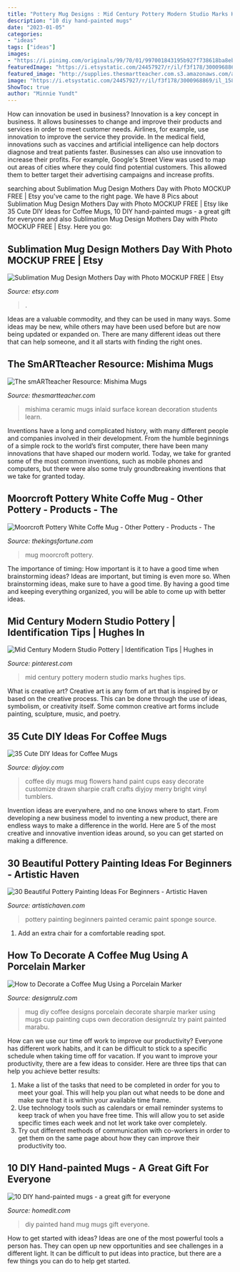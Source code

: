 ```yaml
---
title: "Pottery Mug Designs : Mid Century Pottery Modern Studio Marks Hughes Tips"
description: "10 diy hand-painted mugs"
date: "2023-01-05"
categories:
- "ideas"
tags: ["ideas"]
images:
- "https://i.pinimg.com/originals/99/70/01/997001843195b927f738618ba8ebdd22.jpg"
featuredImage: "https://i.etsystatic.com/24457927/r/il/f3f178/3000968869/il_1588xN.3000968869_g8c5.jpg"
featured_image: "http://supplies.thesmartteacher.com.s3.amazonaws.com/assets/exchange/IMG_1477.jpg"
image: "https://i.etsystatic.com/24457927/r/il/f3f178/3000968869/il_1588xN.3000968869_g8c5.jpg"
ShowToc: true
author: "Minnie Yundt"
---
```



How can innovation be used in business?
Innovation is a key concept in business. It allows businesses to change and improve their products and services in order to meet customer needs. Airlines, for example, use innovation to improve the service they provide. In the medical field, innovations such as vaccines and artificial intelligence can help doctors diagnose and treat patients faster. Businesses can also use innovation to increase their profits. For example, Google's Street View was used to map out areas of cities where they could find potential customers. This allowed them to better target their advertising campaigns and increase profits.

	

		
searching about Sublimation Mug Design Mothers Day with Photo MOCKUP FREE | Etsy you've came to the right page. We have 8 Pics about Sublimation Mug Design Mothers Day with Photo MOCKUP FREE | Etsy like 35 Cute DIY Ideas for Coffee Mugs, 10 DIY hand-painted mugs - a great gift for everyone and also Sublimation Mug Design Mothers Day with Photo MOCKUP FREE | Etsy. Here you go:
		
    
## Sublimation Mug Design Mothers Day With Photo MOCKUP FREE | Etsy

<img loading=lazy src="https://i.etsystatic.com/24457927/r/il/f3f178/3000968869/il_1588xN.3000968869_g8c5.jpg" onerror="this.onerror=null;this.src='https://tse3.mm.bing.net/th?id=OIP.LylJDmHa9WEhz1SmysWrOAHaHa&amp;pid=15.1';" alt="Sublimation Mug Design Mothers Day with Photo MOCKUP FREE | Etsy">

_Source: etsy.com_

>. 

	

Ideas are a valuable commodity, and they can be used in many ways. Some ideas may be new, while others may have been used before but are now being updated or expanded on. There are many different ideas out there that can help someone, and it all starts with finding the right ones.

    
## The SmARTteacher Resource: Mishima Mugs

<img loading=lazy src="http://supplies.thesmartteacher.com.s3.amazonaws.com/assets/exchange/IMG_1477.jpg" onerror="this.onerror=null;this.src='https://tse2.mm.bing.net/th?id=OIP.-ODkkFmV0nthvZv6clzwIwHaJ4&amp;pid=15.1';" alt="The smARTteacher Resource: Mishima Mugs">

_Source: thesmartteacher.com_

>mishima ceramic mugs inlaid surface korean decoration students learn. 

	

Inventions have a long and complicated history, with many different people and companies involved in their development. From the humble beginnings of a simple rock to the world’s first computer, there have been many innovations that have shaped our modern world. Today, we take for granted some of the most common inventions, such as mobile phones and computers, but there were also some truly groundbreaking inventions that we take for granted today.

    
## Moorcroft Pottery White Coffe Mug - Other Pottery - Products - The

<img loading=lazy src="https://thekingsfortune.com/media/catalog/product/cache/1/image/1800x/040ec09b1e35df139433887a97daa66f/m/o/moorcroftpotterywhitemug5.jpg" onerror="this.onerror=null;this.src='https://tse1.mm.bing.net/th?id=OIP.z1UgyWANnmkH_QP6mzICLgHaE8&amp;pid=15.1';" alt="Moorcroft Pottery White Coffe Mug - Other Pottery - Products - The">

_Source: thekingsfortune.com_

>mug moorcroft pottery. 

	

The importance of timing: How important is it to have a good time when brainstorming ideas?
Ideas are important, but timing is even more so. When brainstorming ideas, make sure to have a good time. By having a good time and keeping everything organized, you will be able to come up with better ideas.

    
## Mid Century Modern Studio Pottery | Identification Tips | Hughes In

<img loading=lazy src="https://i.pinimg.com/originals/99/70/01/997001843195b927f738618ba8ebdd22.jpg" onerror="this.onerror=null;this.src='https://tse1.mm.bing.net/th?id=OIP.YbcgjrhkIQkJQHMXOT_nDgHaI3&amp;pid=15.1';" alt="Mid Century Modern Studio Pottery | Identification Tips | Hughes in">

_Source: pinterest.com_

>mid century pottery modern studio marks hughes tips. 

	

What is creative art?
Creative art is any form of art that is inspired by or based on the creative process. This can be done through the use of ideas, symbolism, or creativity itself. Some common creative art forms include painting, sculpture, music, and poetry.

    
## 35 Cute DIY Ideas For Coffee Mugs

<img loading=lazy src="https://diyjoy.com/wp-content/uploads/2017/11/Customize-Coffee-Mugs-With-Hand-Drawn-Flowers.jpg" onerror="this.onerror=null;this.src='https://tse3.mm.bing.net/th?id=OIP.3ZulYWOFMxH-PNsunv195gHaLH&amp;pid=15.1';" alt="35 Cute DIY Ideas for Coffee Mugs">

_Source: diyjoy.com_

>coffee diy mugs mug flowers hand paint cups easy decorate customize drawn sharpie craft crafts diyjoy merry bright vinyl tumblers. 

	

Invention ideas are everywhere, and no one knows where to start. From developing a new business model to inventing a new product, there are endless ways to make a difference in the world. Here are 5 of the most creative and innovative invention ideas around, so you can get started on making a difference.

    
## 30 Beautiful Pottery Painting Ideas For Beginners - Artistic Haven

<img loading=lazy src="https://www.artistichaven.com/wp-content/uploads/2020/12/Beautiful-Pottery-Painting-Ideas-For-Beginners-19.jpg" onerror="this.onerror=null;this.src='https://tse1.mm.bing.net/th?id=OIP.0IoE23Y44Gyjdaogt5LDcQHaJ4&amp;pid=15.1';" alt="30 Beautiful Pottery Painting Ideas For Beginners - Artistic Haven">

_Source: artistichaven.com_

>pottery painting beginners painted ceramic paint sponge source. 

	

1. Add an extra chair for a comfortable reading spot.

    
## How To Decorate A Coffee Mug Using A Porcelain Marker

<img loading=lazy src="http://cdn.designrulz.com/wp-content/uploads/2013/05/coffee-mug-designrulz-15.jpg" onerror="this.onerror=null;this.src='https://tse3.mm.bing.net/th?id=OIP.qlpUFtQqLsOJCf_MPjTPRAHaFR&amp;pid=15.1';" alt="How to Decorate a Coffee Mug Using a Porcelain Marker">

_Source: designrulz.com_

>mug diy coffee designs porcelain decorate sharpie marker using mugs cup painting cups own decoration designrulz try paint painted marabu. 

	

How can we use our time off work to improve our productivity?
Everyone has different work habits, and it can be difficult to stick to a specific schedule when taking time off for vacation. If you want to improve your productivity, there are a few ideas to consider. Here are three tips that can help you achieve better results: 
1. Make a list of the tasks that need to be completed in order for you to meet your goal. This will help you plan out what needs to be done and make sure that it is within your available time frame. 
2. Use technology tools such as calendars or email reminder systems to keep track of when you have free time. This will allow you to set aside specific times each week and not let work take over completely. 
3. Try out different methods of communication with co-workers in order to get them on the same page about how they can improve their productivity too.

    
## 10 DIY Hand-painted Mugs - A Great Gift For Everyone

<img loading=lazy src="https://cdn.homedit.com/wp-content/uploads/2013/03/DIY_mug2.jpg" onerror="this.onerror=null;this.src='https://tse2.mm.bing.net/th?id=OIP._jn2u31JQzXrYjQ7YHO8twHaJ1&amp;pid=15.1';" alt="10 DIY hand-painted mugs - a great gift for everyone">

_Source: homedit.com_

>diy painted hand mug mugs gift everyone. 

	

How to get started with ideas?
Ideas are one of the most powerful tools a person has. They can open up new opportunities and see challenges in a different light. It can be difficult to put ideas into practice, but there are a few things you can do to help get started.


